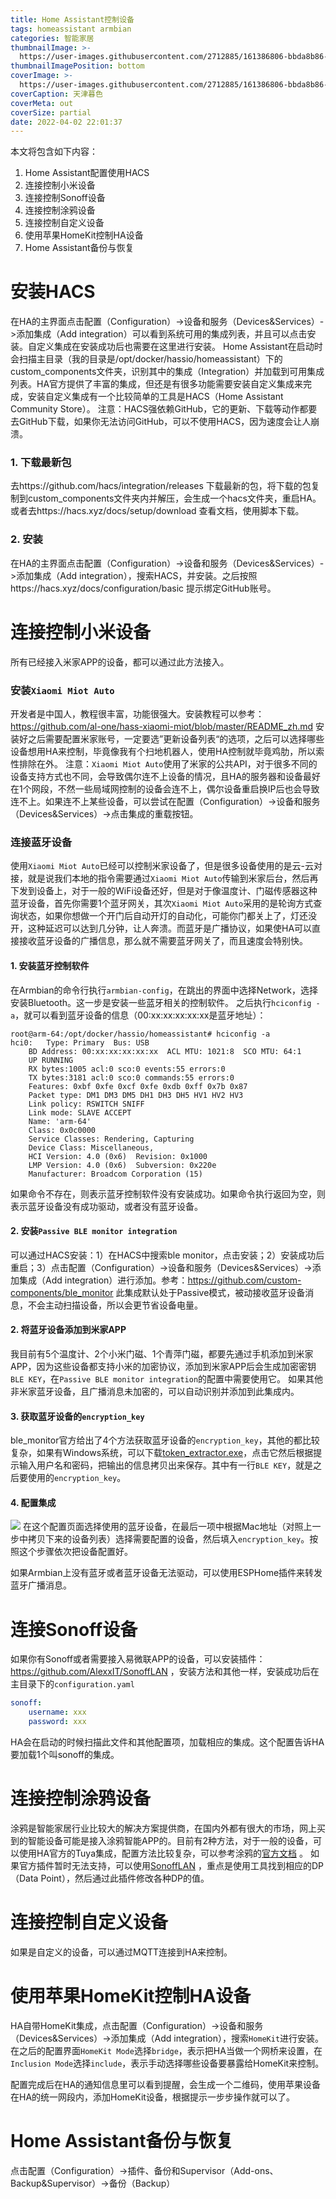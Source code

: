 ```yaml
---
title: Home Assistant控制设备
tags: homeassistant armbian
categories: 智能家居
thumbnailImage: >-
  https://user-images.githubusercontent.com/2712885/161386806-bbda8b86-8066-4320-9e12-20add514ba3c.jpg
thumbnailImagePosition: bottom
coverImage: >-
  https://user-images.githubusercontent.com/2712885/161386806-bbda8b86-8066-4320-9e12-20add514ba3c.jpg
coverCaption: 天津暮色
coverMeta: out
coverSize: partial
date: 2022-04-02 22:01:37
---
```


本文将包含如下内容：
1. Home Assistant配置使用HACS
2. 连接控制小米设备
3. 连接控制Sonoff设备
4. 连接控制涂鸦设备
5. 连接控制自定义设备
5. 使用苹果HomeKit控制HA设备
6. Home Assistant备份与恢复

<!-- more -->

# 安装HACS
在HA的主界面点击配置（Configuration）->设备和服务（Devices&Services）->添加集成（Add integration）可以看到系统可用的集成列表，并且可以点击安装。自定义集成在安装成功后也需要在这里进行安装。
Home Assistant在启动时会扫描主目录（我的目录是/opt/docker/hassio/homeassistant）下的custom_components文件夹，识别其中的集成（Integration）并加载到可用集成列表。HA官方提供了丰富的集成，但还是有很多功能需要安装自定义集成来完成，安装自定义集成有一个比较简单的工具是HACS（Home Assistant Community Store）。
注意：HACS强依赖GitHub，它的更新、下载等动作都要去GitHub下载，如果你无法访问GitHub，可以不使用HACS，因为速度会让人崩溃。
### 1. 下载最新包
去https://github.com/hacs/integration/releases 下载最新的包，将下载的包复制到custom_components文件夹内并解压，会生成一个hacs文件夹，重启HA。
或者去https://hacs.xyz/docs/setup/download 查看文档，使用脚本下载。
### 2. 安装
在HA的主界面点击配置（Configuration）->设备和服务（Devices&Services）->添加集成（Add integration），搜索HACS，并安装。之后按照https://hacs.xyz/docs/configuration/basic 提示绑定GitHub账号。

# 连接控制小米设备
所有已经接入米家APP的设备，都可以通过此方法接入。

### 安装`Xiaomi Miot Auto`
开发者是中国人，教程很丰富，功能很强大。安装教程可以参考：https://github.com/al-one/hass-xiaomi-miot/blob/master/README_zh.md
安装好之后需要配置米家账号，一定要选”更新设备列表“的选项，之后可以选择哪些设备想用HA来控制，毕竟像我有个扫地机器人，使用HA控制就毕竟鸡肋，所以索性排除在外。
注意：`Xiaomi Miot Auto`使用了米家的公共API，对于很多不同的设备支持方式也不同，会导致偶尔连不上设备的情况，且HA的服务器和设备最好在1个网段，不然一些局域网控制的设备会连不上，偶尔设备重启换IP后也会导致连不上。如果连不上某些设备，可以尝试在配置（Configuration）->设备和服务（Devices&Services）->点击集成的重载按钮。

### 连接蓝牙设备
使用`Xiaomi Miot Auto`已经可以控制米家设备了，但是很多设备使用的是云-云对接，就是说我们本地的指令需要通过`Xiaomi Miot Auto`传输到米家后台，然后再下发到设备上，对于一般的WiFi设备还好，但是对于像温度计、门磁传感器这种蓝牙设备，首先你需要1个蓝牙网关，其次`Xiaomi Miot Auto`采用的是轮询方式查询状态，如果你想做一个开门后自动开灯的自动化，可能你门都关上了，灯还没开，这种延迟可以达到几分钟，让人奔溃。而蓝牙是广播协议，如果使HA可以直接接收蓝牙设备的广播信息，那么就不需要蓝牙网关了，而且速度会特别快。

#### 1. 安装蓝牙控制软件
在Armbian的命令行执行`armbian-config`，在跳出的界面中选择Network，选择安装Bluetooth。这一步是安装一些蓝牙相关的控制软件。
之后执行`hciconfig -a`，就可以看到蓝牙设备的信息（00:xx:xx:xx:xx:xx是蓝牙地址）：
```shell
root@arm-64:/opt/docker/hassio/homeassistant# hciconfig -a
hci0:	Type: Primary  Bus: USB
	BD Address: 00:xx:xx:xx:xx:xx  ACL MTU: 1021:8  SCO MTU: 64:1
	UP RUNNING 
	RX bytes:1005 acl:0 sco:0 events:55 errors:0
	TX bytes:3181 acl:0 sco:0 commands:55 errors:0
	Features: 0xbf 0xfe 0xcf 0xfe 0xdb 0xff 0x7b 0x87
	Packet type: DM1 DM3 DM5 DH1 DH3 DH5 HV1 HV2 HV3 
	Link policy: RSWITCH SNIFF 
	Link mode: SLAVE ACCEPT 
	Name: 'arm-64'
	Class: 0x0c0000
	Service Classes: Rendering, Capturing
	Device Class: Miscellaneous, 
	HCI Version: 4.0 (0x6)  Revision: 0x1000
	LMP Version: 4.0 (0x6)  Subversion: 0x220e
	Manufacturer: Broadcom Corporation (15)

```
如果命令不存在，则表示蓝牙控制软件没有安装成功。如果命令执行返回为空，则表示蓝牙设备没有成功驱动，或者没有蓝牙设备。

#### 2. 安装`Passive BLE monitor integration`
可以通过HACS安装：1）在HACS中搜索ble monitor，点击安装；2）安装成功后重启；3）点击配置（Configuration）->设备和服务（Devices&Services）->添加集成（Add integration）进行添加。参考：https://github.com/custom-components/ble_monitor
此集成默认处于Passive模式，被动接收蓝牙设备消息，不会主动扫描设备，所以会更节省设备电量。
#### 2. 将蓝牙设备添加到米家APP
我目前有5个温度计、2个小米门磁、1个青萍门磁，都要先通过手机添加到米家APP，因为这些设备都支持小米的加密协议，添加到米家APP后会生成加密密钥`BLE KEY`，在`Passive BLE monitor integration`的配置中需要使用它。
如果其他非米家蓝牙设备，且广播消息未加密的，可以自动识别并添加到此集成内。
#### 3. 获取蓝牙设备的`encryption_key`
ble_monitor官方给出了4个方法获取蓝牙设备的`encryption_key`，其他的都比较复杂，如果有Windows系统，可以下载[token_extractor.exe](https://github.com/PiotrMachowski/Xiaomi-cloud-tokens-extractor/releases/latest/download/token_extractor.exe)，点击它然后根据提示输入用户名和密码，把输出的信息拷贝出来保存。其中有一行`BLE KEY`，就是之后要使用的`encryption_key`。
#### 4. 配置集成
![](https://custom-components.github.io/ble_monitor/assets/images/configuration_screen.png)
在这个配置页面选择使用的蓝牙设备，在最后一项中根据Mac地址（对照上一步中拷贝下来的设备列表）选择需要配置的设备，然后填入`encryption_key`。按照这个步骤依次把设备配置好。

如果Armbian上没有蓝牙或者蓝牙设备无法驱动，可以使用ESPHome插件来转发蓝牙广播消息。

# 连接Sonoff设备

如果你有Sonoff或者需要接入易微联APP的设备，可以安装插件：https://github.com/AlexxIT/SonoffLAN ，安装方法和其他一样，安装成功后在主目录下的`configuration.yaml`

```yaml
sonoff:
    username: xxx
    password: xxx
```
HA会在启动的时候扫描此文件和其他配置项，加载相应的集成。这个配置告诉HA要加载1个叫sonoff的集成。

# 连接控制涂鸦设备
涂鸦是智能家居行业比较大的解决方案提供商，在国内外都有很大的市场，网上买到的智能设备可能是接入涂鸦智能APP的。目前有2种方法，对于一般的设备，可以使用HA官方的Tuya集成，配置方法比较复杂，可以参考涂鸦的[官方文档](https://developer.tuya.com/cn/docs/iot/Home-assistant-tuya-intergration?id=Kb0eqjig0utdd) 。
如果官方插件暂时无法支持，可以使用[SonoffLAN](https://github.com/rospogrigio/localtuya) ，重点是使用工具找到相应的DP（Data Point），然后通过此插件修改各种DP的值。

# 连接控制自定义设备
如果是自定义的设备，可以通过MQTT连接到HA来控制。

# 使用苹果HomeKit控制HA设备
HA自带HomeKit集成，点击配置（Configuration）->设备和服务（Devices&Services）->添加集成（Add integration），搜索`HomeKit`进行安装。在之后的配置界面`HomeKit Mode`选择`bridge`，表示把HA当做一个网桥来设置，在`Inclusion Mode`选择`include`，表示手动选择哪些设备要暴露给HomeKit来控制。

配置完成后在HA的通知信息里可以看到提醒，会生成一个二维码，使用苹果设备在HA的统一网段内，添加HomeKit设备，根据提示一步步操作就可以了。

# Home Assistant备份与恢复
点击配置（Configuration）->插件、备份和Supervisor（Add-ons、Backup&Supervisor）->备份（Backup）
